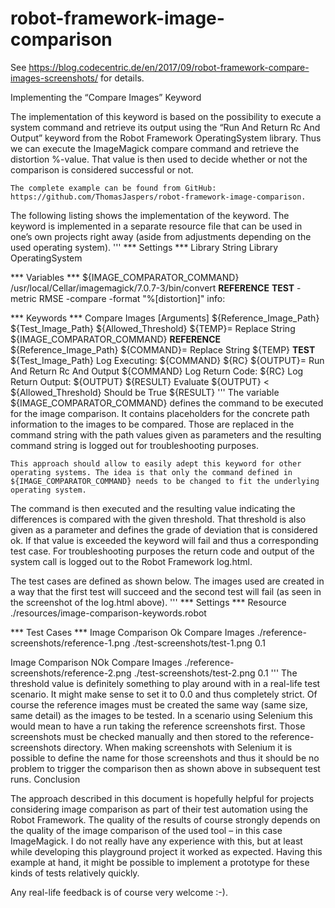 # robot-framework-image-comparison

See https://blog.codecentric.de/en/2017/09/robot-framework-compare-images-screenshots/ for details.

Implementing the “Compare Images” Keyword

The implementation of this keyword is based on the possibility to execute a system command and retrieve its output using the “Run And Return Rc And Output” keyword from the Robot Framework OperatingSystem library. Thus we can execute the ImageMagick compare command and retrieve the distortion %-value. That value is then used to decide whether or not the comparison is considered successful or not.

    The complete example can be found from GitHub: https://github.com/ThomasJaspers/robot-framework-image-comparison.

The following listing shows the implementation of the keyword. The keyword is implemented in a separate resource file that can be used in one’s own projects right away (aside from adjustments depending on the used operating system).
'''
*** Settings ***
Library   String
Library   OperatingSystem

*** Variables ***
${IMAGE_COMPARATOR_COMMAND}   /usr/local/Cellar/imagemagick/7.0.7-3/bin/convert __REFERENCE__ __TEST__ -metric RMSE -compare -format  "%[distortion]" info:

*** Keywords ***
Compare Images
   [Arguments]      ${Reference_Image_Path}    ${Test_Image_Path}    ${Allowed_Threshold}
   ${TEMP}=         Replace String     ${IMAGE_COMPARATOR_COMMAND}    __REFERENCE__     ${Reference_Image_Path}
   ${COMMAND}=      Replace String     ${TEMP}    __TEST__     ${Test_Image_Path}
   Log              Executing: ${COMMAND}
   ${RC}            ${OUTPUT}=     Run And Return Rc And Output     ${COMMAND}
   Log              Return Code: ${RC}
   Log              Return Output: ${OUTPUT}
   ${RESULT}        Evaluate    ${OUTPUT} < ${Allowed_Threshold}
   Should be True   ${RESULT}
'''
The variable ${IMAGE_COMPARATOR_COMMAND} defines the command to be executed for the image comparison. It contains placeholders for the concrete path information to the images to be compared. Those are replaced in the command string with the path values given as parameters and the resulting command string is logged out for troubleshooting purposes.

    This approach should allow to easily adept this keyword for other operating systems. The idea is that only the command defined in ${IMAGE_COMPARATOR_COMMAND} needs to be changed to fit the underlying operating system.

The command is then executed and the resulting value indicating the differences is compared with the given threshold. That threshold is also given as a parameter and defines the grade of deviation that is considered ok. If that value is exceeded the keyword will fail and thus a corresponding test case. For troubleshooting purposes the return code and output of the system call is logged out to the Robot Framework log.html.

The test cases are defined as shown below. The images used are created in a way that the first test will succeed and the second test will fail (as seen in the screenshot of the log.html above).
'''
*** Settings ***
Resource    ./resources/image-comparison-keywords.robot

*** Test Cases ***
Image Comparison Ok
  Compare Images    ./reference-screenshots/reference-1.png    ./test-screenshots/test-1.png   0.1

Image Comparison NOk
  Compare Images    ./reference-screenshots/reference-2.png    ./test-screenshots/test-2.png   0.1
'''
The threshold value is definitely something to play around with in a real-life test scenario. It might make sense to set it to 0.0 and thus completely strict. Of course the reference images must be created the same way (same size, same detail) as the images to be tested. In a scenario using Selenium this would mean to have a run taking the reference screenshots first. Those screenshots must be checked manually and then stored to the reference-screenshots directory. When making screenshots with Selenium it is possible to define the name for those screenshots and thus it should be no problem to trigger the comparison then as shown above in subsequent test runs.
Conclusion

The approach described in this document is hopefully helpful for projects considering image comparison as part of their test automation using the Robot Framework. The quality of the results of course strongly depends on the quality of the image comparison of the used tool – in this case ImageMagick. I do not really have any experience with this, but at least while developing this playground project it worked as expected. Having this example at hand, it might be possible to implement a prototype for these kinds of tests relatively quickly.

Any real-life feedback is of course very welcome :-).
